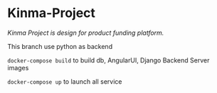 # Kinma-Project
*Kinma Project is design for product funding platform.*

This branch use python as backend


`docker-compose build` to build db, AngularUI, Django Backend Server images

`docker-compose up` to launch all service
